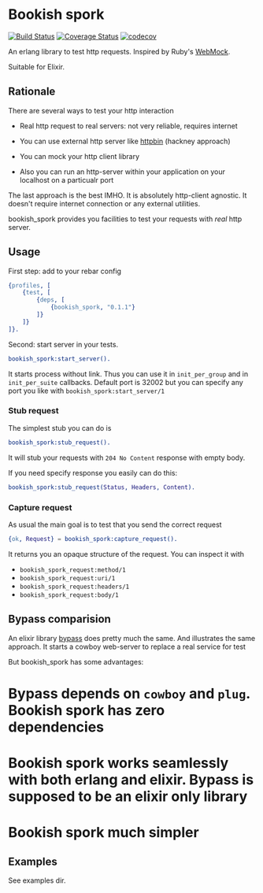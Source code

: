 # Bookish spork

[![Build Status](https://travis-ci.org/tank-bohr/bookish_spork.svg?branch=master)](https://travis-ci.org/tank-bohr/bookish_spork) [![Coverage Status](https://coveralls.io/repos/github/tank-bohr/bookish_spork/badge.svg?branch=master)](https://coveralls.io/github/tank-bohr/bookish_spork?branch=master) [![codecov](https://codecov.io/gh/tank-bohr/bookish_spork/branch/master/graph/badge.svg)](https://codecov.io/gh/tank-bohr/bookish_spork)

An erlang library to test http requests. Inspired by Ruby's [WebMock](https://github.com/bblimke/webmock).

Suitable for Elixir.

## Rationale


There are several ways to test your http interaction

* Real http request to real servers: not very reliable, requires internet

* You can use external http server like [httpbin](https://httpbin.org/) (hackney approach)

* You can mock your http client library

* Also you can run an http-server within your application on your localhost on a particualr port

The last approach is the best IMHO. It is absolutely http-client agnostic. It doesn't require internet connection or any external utilities.

bookish_spork provides you facilities to test your requests with *real* http server.


## Usage


First step: add to your rebar config

```erlang
{profiles, [
    {test, [
        {deps, [
            {bookish_spork, "0.1.1"}
        ]}
    ]}
]}.
```

Second: start server in your tests.

```erlang
bookish_spork:start_server().
```

It starts process without link. Thus you can use it in `init_per_group` and in `init_per_suite` callbacks. Default port is 32002 but you can specify any port you like with `bookish_spork:start_server/1`


### Stub request

The simplest stub you can do is

```erlang
bookish_spork:stub_request().
```

It will stub your requests with `204 No Content` response with empty body.

If you need specify response you easily can do this:


```erlang
bookish_spork:stub_request(Status, Headers, Content).
```


### Capture request

As usual the main goal is to test that you send the correct request


```erlang
{ok, Request} = bookish_spork:capture_request().
```

It returns you an opaque structure of the request. You can inspect it with

* `bookish_spork_request:method/1`
* `bookish_spork_request:uri/1`
* `bookish_spork_request:headers/1`
* `bookish_spork_request:body/1`


## Bypass comparision

An elixir library [bypass](https://github.com/PSPDFKit-labs/bypass) does pretty much the same. And illustrates the same approach. It starts a cowboy web-server to replace a real service for test

But bookish_spork has some advantages:

# Bypass depends on `cowboy` and `plug`. Bookish spork has zero dependencies
# Bookish spork works seamlessly with both erlang and elixir. Bypass is supposed to be an elixir only library
# Bookish spork much simpler

## Examples

See examples dir.
